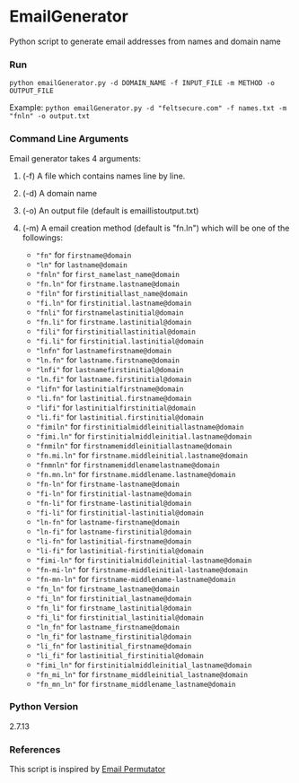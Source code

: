 # EmailGenerator
Python script to generate email addresses from names and domain name

### Run
```python emailGenerator.py -d DOMAIN_NAME -f INPUT_FILE -m METHOD -o OUTPUT_FILE```

Example:
```python emailGenerator.py -d "feltsecure.com" -f names.txt -m "fnln" -o output.txt```

### Command Line Arguments
Email generator takes 4 arguments:
1. (-f) A file which contains names line by line.
2. (-d) A domain name
3. (-o) An output file (default is emaillistoutput.txt)
4. (-m) A email creation method (default is "fn.ln") which will be one of the followings:

    - ```"fn"``` for ```firstname@domain```
    - ```"ln"``` for ```lastname@domain```
    - ```"fnln"``` for ```first_namelast_name@domain```
    - ```"fn.ln"``` for ```firstname.lastname@domain```
    - ```"filn"``` for ```firstinitiallast_name@domain```
    - ```"fi.ln"``` for  ```firstinitial.lastname@domain```
    - ```"fnli"``` for ```firstnamelastinitial@domain```
    - ```"fn.li"``` for ```firstname.lastinitial@domain```
    - ```"fili"``` for ```firstinitiallastinitial@domain```
    - ```"fi.li"``` for ```firstinitial.lastinitial@domain```
    - ```"lnfn"``` for ```lastnamefirstname@domain```
    - ```"ln.fn"``` for ```lastname.firstname@domain```
    - ```"lnfi"``` for ```lastnamefirstinitial@domain```
    - ```"ln.fi"``` for ```lastname.firstinitial@domain```
    - ```"lifn"``` for ```lastinitialfirstname@domain```
    - ```"li.fn"``` for ```lastinitial.firstname@domain```
    - ```"lifi"``` for ```lastinitialfirstinitial@domain```
    - ```"li.fi"``` for ```lastinitial.firstinitial@domain```
    - ```"fimiln"``` for ```firstinitialmiddleinitiallastname@domain```
    - ```"fimi.ln"``` for ```firstinitialmiddleinitial.lastname@domain```
    - ```"fnmiln"``` for ```firstnamemiddleinitiallastname@domain```
    - ```"fn.mi.ln"``` for ```firstname.middleinitial.lastname@domain```
    - ```"fnmnln"``` for ```firstnamemiddlenamelastname@domain```
    - ```"fn.mn.ln"``` for ```firstname.middlename.lastname@domain```
    - ```"fn-ln"``` for ```firstname-lastname@domain```
    - ```"fi-ln"``` for ```firstinitial-lastname@domain```
    - ```"fn-li"``` for ```firstname-lastinitial@domain```
    - ```"fi-li"``` for ```firstinitial-lastinitial@domain```
    - ```"ln-fn"``` for ```lastname-firstname@domain```
    - ```"ln-fi"``` for ```lastname-firstinitial@domain```
    - ```"li-fn"``` for ```lastinitial-firstname@domain```
    - ```"li-fi"``` for ```lastinitial-firstinitial@domain```
    - ```"fimi-ln"``` for ```firstinitialmiddleinitial-lastname@domain```
    - ```"fn-mi-ln"``` for ```firstname-middleinitial-lastname@domain```
    - ```"fn-mn-ln"``` for ```firstname-middlename-lastname@domain```
    - ```"fn_ln"``` for ```firstname_lastname@domain```
    - ```"fi_ln"``` for ```firstinitial_lastname@domain```
    - ```"fn_li"``` for ```firstname_lastinitial@domain```
    - ```"fi_li"``` for ```firstinitial_lastinitial@domain```
    - ```"ln_fn"``` for ```lastname_firstname@domain```
    - ```"ln_fi"``` for ```lastname_firstinitial@domain```
    - ```"li_fn"``` for ```lastinitial_firstname@domain```
    - ```"li_fi"``` for ```lastinitial_firstinitial@domain```
    - ```"fimi_ln"``` for ```firstinitialmiddleinitial_lastname@domain```
    - ```"fn_mi_ln"``` for ```firstname_middleinitial_lastname@domain```
    - ```"fn_mn_ln"``` for ```firstname_middlename_lastname@domain```

### Python Version
2.7.13

### References
This script is inspired by [Email Permutator](https://docs.google.com/spreadsheets/d/17URMtNmXfEZEW9oUL_taLpGaqTDcMkA79J8TRw4xnz8/edit#gid=0)
